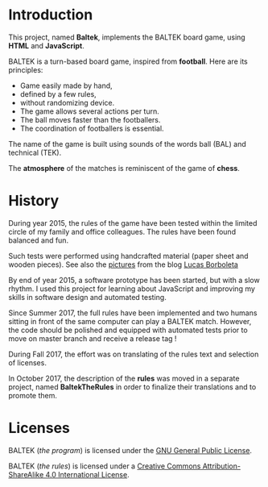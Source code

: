 # Introduction

This project, named **Baltek**,  implements the BALTEK board game, using **HTML** and **JavaScript**. 

BALTEK is a turn-based board game, inspired from **football**. Here are its principles:

- Game easily made by hand,
- defined by a few rules,
- without randomizing device.
- The game allows several actions per turn.
- The ball moves faster than the footballers.
- The coordination of footballers is essential.

The name of the game is built using sounds of the words ball (BAL) and technical (TEK).

The **atmosphere** of the matches is reminiscent of the game of **chess**.

# History

During year 2015, the rules of the game have been tested within the limited circle of my family and office colleagues. The rules have been found balanced and fun.

Such tests were performed using handcrafted material (paper sheet and wooden pieces). See also the [pictures](http://lucas.borboleta.blog.free.fr/public/Baltek/2016-01--Baltek-Prototype-2/Diaporama.htm) from the blog [Lucas Borboleta](http://lucas.borboleta.blog.free.fr)

By end of year 2015, a software prototype has been started, but with a slow rhythm. I used this project for learning about JavaScript and improving my skills in software design and automated testing. 

Since Summer 2017, the full rules have been implemented and two humans sitting in front of the same computer can play a BALTEK match. However, the code should be polished and equipped with automated tests prior to move on master branch and receive a release tag !

During Fall 2017, the effort was on translating of the rules text and selection of licenses.

In October 2017, the description of the **rules** was moved in a separate project, named  **BaltekTheRules** in order to finalize their translations and to promote them.

# Licenses

BALTEK (_the program_) is licensed under the [GNU General Public License](http://www.gnu.org/licenses/). 

BALTEK (_the rules_) is licensed under a [Creative Commons Attribution-ShareAlike 4.0 International License](http://creativecommons.org/licenses/by-sa/4.0/).